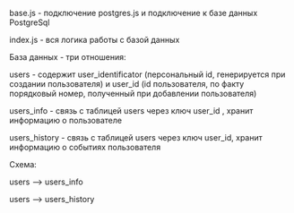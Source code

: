 base.js - подключение postgres.js и подключение к базе данных PostgreSql 

index.js - вся логика работы с базой данных

База данных - три отношения:

users - содержит user_identificator (персональный id, генерируется при создании пользователя) и user_id (id пользователя, по факту порядковый номер, полученный при добавлении пользователя)

users_info - связь с таблицей users через ключ user_id , хранит информацию о пользователе 

users_history - связь с таблицей users через ключ user_id, хранит информацию о событиях пользователя

Схема: 

users —> users_info

users —> users_history